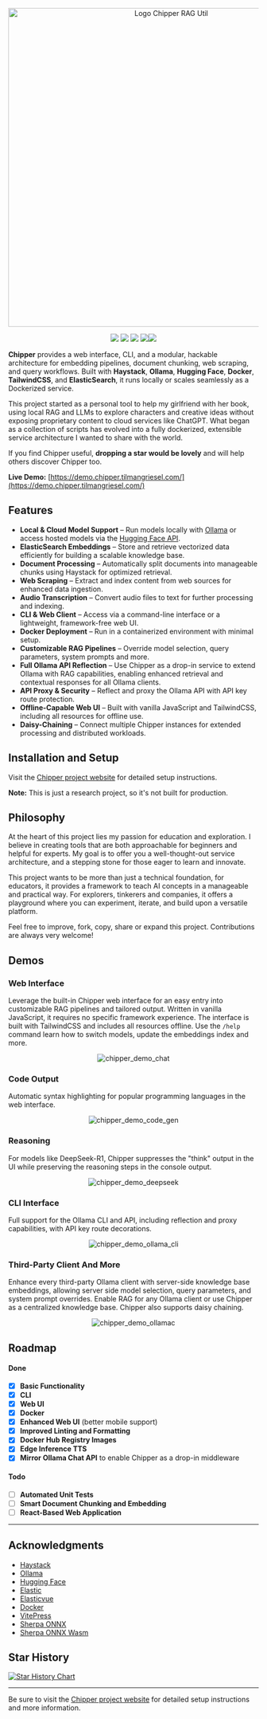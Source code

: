 <p align="center"><img src="https://raw.githubusercontent.com/TilmanGriesel/chipper/refs/heads/main/docs/public/assets/banner.png" width="640" alt="Logo Chipper RAG Util"/></p>
<p align="center">
	<a href="https://chipper.tilmangriesel.com/"><img src="https://img.shields.io/github/actions/workflow/status/TilmanGriesel/chipper/.github%2Fworkflows%2Fdocs-deploy.yml?colorA=1F2229&colorB=ffffff&style=for-the-badge&label=GitHub Pages"></a>
    <a href="https://github.com/TilmanGriesel/chipper/actions"><img src="https://img.shields.io/github/actions/workflow/status/TilmanGriesel/chipper/.github%2Fworkflows%2Fpublish-docker.yml?colorA=1F2229&colorB=ffffff&style=for-the-badge&label=DockerHub"></a>
    <a href="https://github.com/tilmangriesel/chipper/stargazers"><img src="https://img.shields.io/github/stars/tilmangriesel/chipper?colorA=1F2229&colorB=ffffff&style=for-the-badge"></a>
    <a href="https://github.com/tilmangriesel/chipper/issues"><img src="https://img.shields.io/github/issues/tilmangriesel/chipper?colorA=1F2229&colorB=ffffff&style=for-the-badge"></a><a href="https://hub.docker.com/repository/docker/griesel/chipper"><img src="https://img.shields.io/docker/pulls/griesel/chipper?colorA=1F2229&colorB=ffffff&style=for-the-badge"></a>
</p>

**Chipper** provides a web interface, CLI, and a modular, hackable architecture for embedding pipelines, document chunking, web scraping, and query workflows. Built with **Haystack**, **Ollama**, **Hugging Face**, **Docker**, **TailwindCSS**, and **ElasticSearch**, it runs locally or scales seamlessly as a Dockerized service.

This project started as a personal tool to help my girlfriend with her book, using local RAG and LLMs to explore characters and creative ideas without exposing proprietary content to cloud services like ChatGPT. What began as a collection of scripts has evolved into a fully dockerized, extensible service architecture I wanted to share with the world.

If you find Chipper useful, **dropping a star would be lovely** and will help others discover Chipper too.

**Live Demo:** [https://demo.chipper.tilmangriesel.com/](https://demo.chipper.tilmangriesel.com/)

## Features

- **Local & Cloud Model Support** – Run models locally with [Ollama](https://ollama.com/) or access hosted models via the [Hugging Face API](https://huggingface.co/).
- **ElasticSearch Embeddings** – Store and retrieve vectorized data efficiently for building a scalable knowledge base.
- **Document Processing** – Automatically split documents into manageable chunks using Haystack for optimized retrieval.
- **Web Scraping** – Extract and index content from web sources for enhanced data ingestion.
- **Audio Transcription** – Convert audio files to text for further processing and indexing.
- **CLI & Web Client** – Access via a command-line interface or a lightweight, framework-free web UI.
- **Docker Deployment** – Run in a containerized environment with minimal setup.
- **Customizable RAG Pipelines** – Override model selection, query parameters, system prompts and more.
- **Full Ollama API Reflection** – Use Chipper as a drop-in service to extend Ollama with RAG capabilities, enabling enhanced retrieval and contextual responses for all Ollama clients.
- **API Proxy & Security** – Reflect and proxy the Ollama API with API key route protection.
- **Offline-Capable Web UI** – Built with vanilla JavaScript and TailwindCSS, including all resources for offline use.
- **Daisy-Chaining** – Connect multiple Chipper instances for extended processing and distributed workloads.

## Installation and Setup

Visit the [Chipper project website](https://chipper.tilmangriesel.com/) for detailed setup instructions.

**Note:** This is just a research project, so it's not built for production.

## Philosophy

At the heart of this project lies my passion for education and exploration. I believe in creating tools that are both approachable for beginners and helpful for experts. My goal is to offer you a well-thought-out service architecture, and a stepping stone for those eager to learn and innovate.

This project wants to be more than just a technical foundation, for educators, it provides a framework to teach AI concepts in a manageable and practical way. For explorers, tinkerers and companies, it offers a playground where you can experiment, iterate, and build upon a versatile platform.

Feel free to improve, fork, copy, share or expand this project. Contributions are always very welcome!

## Demos

### Web Interface

Leverage the built-in Chipper web interface for an easy entry into customizable RAG pipelines and tailored output. Written in vanilla JavaScript, it requires no specific framework experience. The interface is built with TailwindCSS and includes all resources offline. Use the `/help` command learn how to switch models, update the embeddings index and more.

<p align="center"><img src="https://raw.githubusercontent.com/TilmanGriesel/chipper/refs/heads/main/docs/public/assets/demos/demo_rag_chat.gif" alt="chipper_demo_chat"/></p>

### Code Output

Automatic syntax highlighting for popular programming languages in the web interface.

<p align="center"><img src="https://raw.githubusercontent.com/TilmanGriesel/chipper/refs/heads/main/docs/public/assets/demos/demo_rag_chat_code.gif" alt="chipper_demo_code_gen"/></p>

### Reasoning

For models like DeepSeek-R1, Chipper suppresses the "think" output in the UI while preserving the reasoning steps in the console output.

<p align="center"><img src="https://raw.githubusercontent.com/TilmanGriesel/chipper/refs/heads/main/docs/public/assets/demos/demo_rag_chat_ds.gif" alt="chipper_demo_deepseek"/></p>

### CLI Interface

Full support for the Ollama CLI and API, including reflection and proxy capabilities, with API key route decorations.

<p align="center"><img src="https://raw.githubusercontent.com/TilmanGriesel/chipper/refs/heads/main/docs/public/assets/demos/demo_rag_chat_cli.gif" alt="chipper_demo_ollama_cli"/></p>

### Third-Party Client And More

Enhance every third-party Ollama client with server-side knowledge base embeddings, allowing server side model selection, query parameters, and system prompt overrides. Enable RAG for any Ollama client or use Chipper as a centralized knowledge base. Chipper also supports daisy chaining.

<p align="center"><img src="https://raw.githubusercontent.com/TilmanGriesel/chipper/refs/heads/main/docs/public/assets/demos/demo_rag_chat_ollamac.gif" alt="chipper_demo_ollamac"/></p>

## Roadmap

#### Done

- [x] **Basic Functionality**
- [x] **CLI**
- [x] **Web UI**
- [x] **Docker**
- [x] **Enhanced Web UI** (better mobile support)
- [x] **Improved Linting and Formatting**
- [x] **Docker Hub Registry Images**
- [x] **Edge Inference TTS**
- [x] **Mirror Ollama Chat API** to enable Chipper as a drop-in middleware

#### Todo

- [ ] **Automated Unit Tests**
- [ ] **Smart Document Chunking and Embedding**
- [ ] **React-Based Web Application**

---

## Acknowledgments

- [Haystack](https://haystack.deepset.ai/)
- [Ollama](https://ollama.com/)
- [Hugging Face](https://huggingface.co/)
- [Elastic](https://www.elastic.co)
- [Elasticvue](https://elasticvue.com/)
- [Docker](https://docker.com)
- [VitePress](https://vitepress.dev/)
- [Sherpa ONNX](https://github.com/k2-fsa/sherpa-onnx)
- [Sherpa ONNX Wasm](https://huggingface.co/spaces/k2-fsa/web-assembly-tts-sherpa-onnx-en/tree/main)

## Star History

<a href="https://star-history.com/#TilmanGriesel/chipper&Date">
 <picture>
   <source media="(prefers-color-scheme: dark)" srcset="https://api.star-history.com/svg?repos=TilmanGriesel/chipper&type=Date&theme=dark" />
   <source media="(prefers-color-scheme: light)" srcset="https://api.star-history.com/svg?repos=TilmanGriesel/chipper&type=Date" />
   <img alt="Star History Chart" src="https://api.star-history.com/svg?repos=TilmanGriesel/chipper&type=Date" />
 </picture>
</a>

---

Be sure to visit the [Chipper project website](https://chipper.tilmangriesel.com/) for detailed setup instructions and more information.
